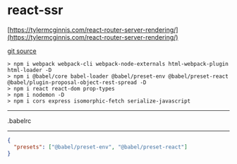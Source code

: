 # react-ssr

[https://tylermcginnis.com/react-router-server-rendering/](https://tylermcginnis.com/react-router-server-rendering/)

[git source](https://github.com/tylermcginnis/rrssr)

```
> npm i webpack webpack-cli webpack-node-externals html-webpack-plugin html-loader -D
> npm i @babel/core babel-loader @babel/preset-env @babel/preset-react @babel/plugin-proposal-object-rest-spread -D
> npm i react react-dom prop-types
> npm i nodemon -D
> npm i cors express isomorphic-fetch serialize-javascript
```

---

.babelrc

---

```json
{
  "presets": ["@babel/preset-env", "@babel/preset-react"]
}
```
